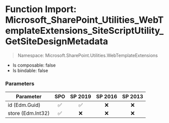 # Function Import: Microsoft_SharePoint_Utilities_WebTemplateExtensions_SiteScriptUtility_GetSiteDesignMetadata

> Namespace: Microsoft.SharePoint.Utilities.WebTemplateExtensions

- Is composable: false
- Is bindable: false

### Parameters

Parameter | SPO | SP 2019 | SP 2016 | SP 2013
----------|:---:|:-------:|:-------:|:-------:
id (Edm.Guid) | ✅ | ✅ | ❌ | ❌
store (Edm.Int32) | ✅ | ❌ | ❌ | ❌